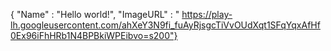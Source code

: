 {
    "Name" : "Hello world!", "ImageURL" : " https://play-lh.googleusercontent.com/ahXeY3N9fi_fuAyRjsgcTiVvOUdXqt1SFqYqxAfHf0Ex96iFhHRb1N4BPBkiWPEibvo=s200"}

